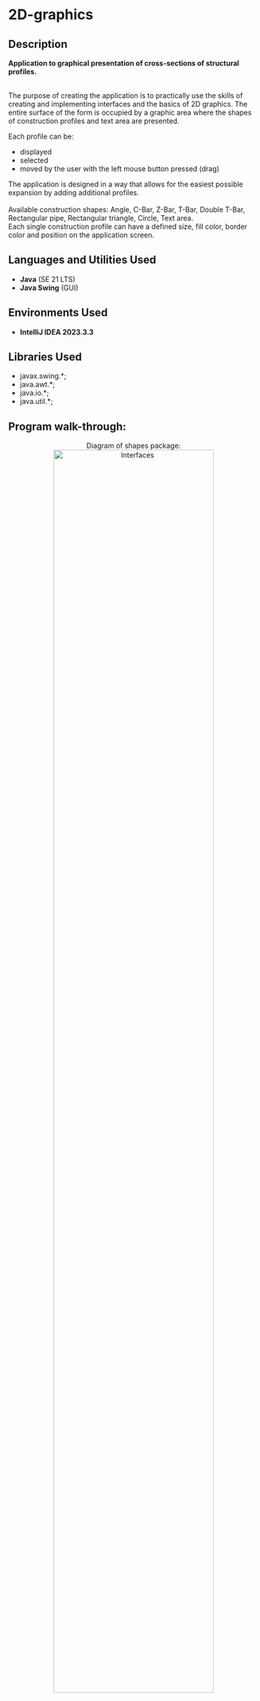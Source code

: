 # 2D-graphics
<h2>Description</h2>
<b>Application to graphical presentation of cross-sections of structural profiles.</b>
</br></br>
<p>
 The purpose of creating the application is to practically use the skills of creating and implementing interfaces and the basics of 2D graphics.
 The entire surface of the form is occupied by a graphic area where the shapes of construction profiles and text area are presented.

Each profile can be: 
<ul>
 <li>displayed</li>
 <li>selected</li>
 <li>moved by the user with the left mouse button pressed (drag) </li>
</ul>
 The application is designed in a way that allows for the easiest possible expansion by adding additional profiles. <br><br>
 Available construction shapes: Angle, C-Bar, Z-Bar, T-Bar, Double T-Bar, Rectangular pipe, Rectangular triangle,  Circle, Text area. <br>
 Each single construction profile can have a defined size, fill color, border color and position on the application screen.
</p>
<h2>Languages and Utilities Used</h2>

- <b>Java</b> (SE 21 LTS)
- <b>Java Swing</b> (GUI)

<h2>Environments Used</h2>

- <b>IntelliJ IDEA 2023.3.3</b>

<h2>Libraries Used</h2>

- javax.swing.*;
- java.awt.*;
- java.io.*;
- java.util.*;

<h2>Program walk-through:</h2>
<p align="center">
Diagram of shapes package: <br/>
<img src="https://i.imgur.com/ZtRtR7i.png" width="80%" alt ="Interfaces"/>
<br />
<br />
<p align="center">
Launching the application: <br/>
<img src="https://i.imgur.com/MeJEDbX.png" width="80%" alt ="App"/>
<br />
<br />
Clicks and drags:  <br/>
<img src="https://i.imgur.com/Moey6WP.png" width="80%"  alt="DragAndMove"/>
<br />
<br />
Time of drawning shapes on the application bar: <br/>
<img src="https://i.imgur.com/vcxnBUY.png" width="80%" alt="TimeOfDrawning"/>
<br />
<br />
